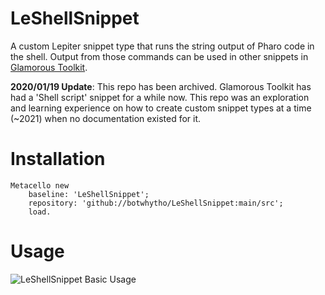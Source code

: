 # LeShellSnippet

A custom Lepiter snippet type that runs the string output of Pharo code in the shell. Output from those commands can be used in other snippets in [Glamorous Toolkit](https://gtoolkit.com/).

**2020/01/19 Update**: This repo has been archived. Glamorous Toolkit has had a 'Shell script' snippet for a while now. This repo was an exploration and learning experience on how to create custom snippet types at a time (~2021) when no documentation existed for it.

# Installation

```Smalltalk
Metacello new
    baseline: 'LeShellSnippet';
    repository: 'github://botwhytho/LeShellSnippet:main/src';
    load.
```

# Usage

![LeShellSnippet Basic Usage](../assets/LeShellSnippet-BasicUsage.gif?raw=true)

